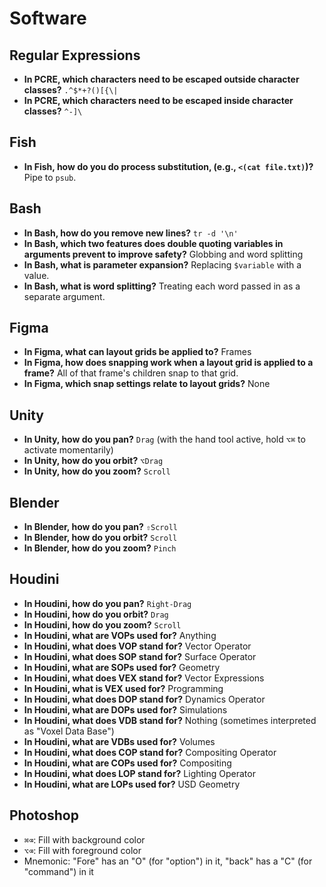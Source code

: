 # Software

## Regular Expressions

- **In PCRE, which characters need to be escaped outside character classes?** `.^$*+?()[{\|`
- **In PCRE, which characters need to be escaped inside character classes?** `^-]\`

## Fish

- **In Fish, how do you do process substitution, (e.g., `<(cat file.txt)`)?** Pipe to `psub`.

## Bash

- **In Bash, how do you remove new lines?** `tr -d '\n'`
- **In Bash, which two features does double quoting variables in arguments prevent to improve safety?** Globbing and word splitting
- **In Bash, what is parameter expansion?** Replacing `$variable` with a value.
- **In Bash, what is word splitting?** Treating each word passed in as a separate argument.

## Figma

- **In Figma, what can layout grids be applied to?** Frames
- **In Figma, how does snapping work when a layout grid is applied to a frame?** All of that frame's children snap to that grid.
- **In Figma, which snap settings relate to layout grids?** None

## Unity

- **In Unity, how do you pan?** `Drag` (with the hand tool active, hold `⌥⌘` to activate momentarily)
- **In Unity, how do you orbit?** `⌥Drag`
- **In Unity, how do you zoom?** `Scroll`

## Blender

- **In Blender, how do you pan?** `⇧Scroll`
- **In Blender, how do you orbit?** `Scroll`
- **In Blender, how do you zoom?** `Pinch`

## Houdini

- **In Houdini, how do you pan?** `Right-Drag`
- **In Houdini, how do you orbit?** `Drag`
- **In Houdini, how do you zoom?** `Scroll`
- **In Houdini, what are VOPs used for?** Anything
- **In Houdini, what does VOP stand for?** Vector Operator
- **In Houdini, what does SOP stand for?** Surface Operator
- **In Houdini, what are SOPs used for?** Geometry
- **In Houdini, what does VEX stand for?** Vector Expressions
- **In Houdini, what is VEX used for?** Programming
- **In Houdini, what does DOP stand for?** Dynamics Operator
- **In Houdini, what are DOPs used for?** Simulations
- **In Houdini, what does VDB stand for?** Nothing (sometimes interpreted as "Voxel Data Base")
- **In Houdini, what are VDBs used for?** Volumes
- **In Houdini, what does COP stand for?** Compositing Operator
- **In Houdini, what are COPs used for?** Compositing
- **In Houdini, what does LOP stand for?** Lighting Operator
- **In Houdini, what are LOPs used for?** USD Geometry

## Photoshop

- `⌘⌫`: Fill with background color
- `⌥⌫`: Fill with foreground color
- Mnemonic: "Fore" has an "O" (for "option") in it, "back" has a "C" (for "command") in it
